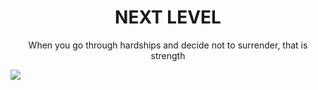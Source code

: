 <!--
**my8za/my8za** is a ✨ _special_ ✨ repository because its `README.md` (this file) appears on your GitHub profile.

Here are some ideas to get you started:

- 🔭 I’m currently working on ...
- 🌱 I’m currently learning ...
- 👯 I’m looking to collaborate on ...
- 🤔 I’m looking for help with ...
- 💬 Ask me about ...
- 📫 How to reach me: ...
- 😄 Pronouns: ...
- ⚡ Fun fact: ...
-->


<h1 align ="center">NEXT LEVEL</h1>
<p align = "center">When you go through hardships and decide not to surrender, that is strength</p>
<img src="https://img.shields.io/badge/Javascript-f7df1e?style=flat-square&logo=Javascript&logoColor=white"/></a>&nbsp 
